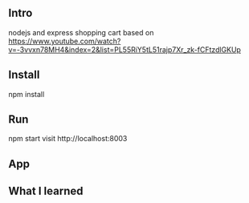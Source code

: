 ## Intro

nodejs and express shopping cart based on https://www.youtube.com/watch?v=-3vvxn78MH4&index=2&list=PL55RiY5tL51rajp7Xr_zk-fCFtzdlGKUp


## Install
npm install


## Run
npm start
visit http://localhost:8003


## App


## What I learned



